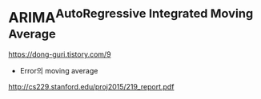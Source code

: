 # ARIMA<sup>AutoRegressive Integrated Moving Average</sup>

https://dong-guri.tistory.com/9

- Error의 moving average

http://cs229.stanford.edu/proj2015/219_report.pdf

